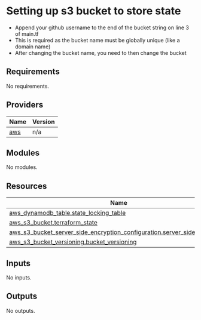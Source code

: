 # Setting up s3 bucket to store state
- Append your github username to the end of the bucket string on line 3 of main.tf
- This is required as the bucket name must be globally unique (like a domain name)
- After changing the bucket name, you need to then change the bucket

<!-- BEGIN_TF_DOCS -->
## Requirements

No requirements.

## Providers

| Name | Version |
|------|---------|
| <a name="provider_aws"></a> [aws](#provider\_aws) | n/a |

## Modules

No modules.

## Resources

| Name | Type |
|------|------|
| [aws_dynamodb_table.state_locking_table](https://registry.terraform.io/providers/hashicorp/aws/latest/docs/resources/dynamodb_table) | resource |
| [aws_s3_bucket.terraform_state](https://registry.terraform.io/providers/hashicorp/aws/latest/docs/resources/s3_bucket) | resource |
| [aws_s3_bucket_server_side_encryption_configuration.server_side_encryption](https://registry.terraform.io/providers/hashicorp/aws/latest/docs/resources/s3_bucket_server_side_encryption_configuration) | resource |
| [aws_s3_bucket_versioning.bucket_versioning](https://registry.terraform.io/providers/hashicorp/aws/latest/docs/resources/s3_bucket_versioning) | resource |

## Inputs

No inputs.

## Outputs

No outputs.
<!-- END_TF_DOCS -->
